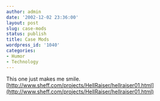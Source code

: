 ```yaml
---
author: admin
date: '2002-12-02 23:36:00'
layout: post
slug: case-mods
status: publish
title: Case Mods
wordpress_id: '1040'
categories:
- Humor
- Technology
---
```


This one just makes me smile.
[http://www.sheff.com/projects/HellRaiser/hellraiser01.html](http://www.sheff.com/projects/HellRaiser/hellraiser01.html)
